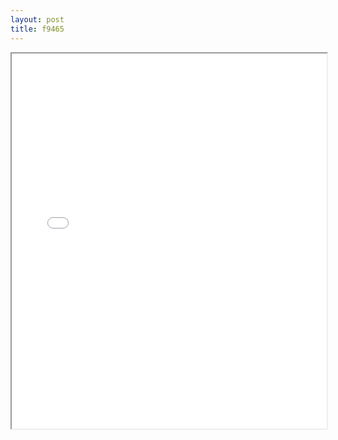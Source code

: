 ```yaml
---
layout: post
title: f9465
---
```


<div class="pdf-container">
<iframe src="/ea/assets/pdfs/f9465.pdf" height="600" width="100%" allowFullScreen="true"></iframe>
</div>

